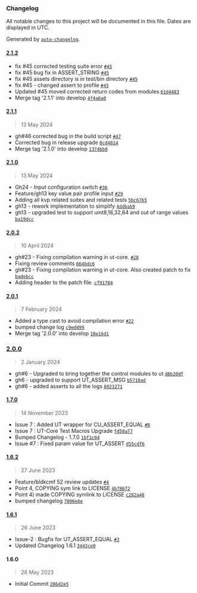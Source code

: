 ### Changelog

All notable changes to this project will be documented in this file. Dates are displayed in UTC.

Generated by [`auto-changelog`](https://github.com/CookPete/auto-changelog).

#### [2.1.2](https://github.com/rdkcentral/ut-core/compare/2.1.1...2.1.2)

- fix #45 corrected testing suite error [`#45`](https://github.com/rdkcentral/ut-core/issues/45)
- fix #45 bug fix in ASSERT_STRING [`#45`](https://github.com/rdkcentral/ut-core/issues/45)
- fix #45 assets directory is in test/bin directory [`#45`](https://github.com/rdkcentral/ut-core/issues/45)
- fix #45 - changed assert to profile [`#45`](https://github.com/rdkcentral/ut-core/issues/45)
- Updated #45 moved corrected return codes from modules [`61d4483`](https://github.com/rdkcentral/ut-core/commit/61d448389e251a7da88f48589ab574b802efbfd8)
- Merge tag '2.1.1' into develop [`4f4a6a0`](https://github.com/rdkcentral/ut-core/commit/4f4a6a0831de38a33c6ef54bfbc194aaca0f61a2)

#### [2.1.1](https://github.com/rdkcentral/ut-core/compare/2.1.0...2.1.1)

> 13 May 2024

- gh#46 corrected bug in the build script [`#47`](https://github.com/rdkcentral/ut-core/pull/47)
- Corrected bug in release upgrade [`0cd4814`](https://github.com/rdkcentral/ut-core/commit/0cd481421e7bd74ec3419fbd47c913a2b2d46776)
- Merge tag '2.1.0' into develop [`1374bb8`](https://github.com/rdkcentral/ut-core/commit/1374bb853d8262f154efe7f9cefc887dcf568a45)

#### [2.1.0](https://github.com/rdkcentral/ut-core/compare/2.0.2...2.1.0)

> 13 May 2024

- Gh24 - Input configuration switch [`#36`](https://github.com/rdkcentral/ut-core/pull/36)
- Feature/gh13 key value pair profile input [`#29`](https://github.com/rdkcentral/ut-core/pull/29)
- Adding all kvp related suites and related tests [`5bc6765`](https://github.com/rdkcentral/ut-core/commit/5bc6765ef9cd01b8dbff8dafb3efb1d0a7fbdea3)
- gh13 - rework implementation to simplify [`4ddbab9`](https://github.com/rdkcentral/ut-core/commit/4ddbab9bef207f2911b89d64f7a1995e1b153b9e)
- gh13 - upgraded test to support uint8,16,32,64 and out of range values [`ba19dcc`](https://github.com/rdkcentral/ut-core/commit/ba19dcc22d7c5f66197e3e65df0619fbbe3dd9c2)

#### [2.0.2](https://github.com/rdkcentral/ut-core/compare/2.0.1...2.0.2)

> 10 April 2024

- gh#23 - Fixing compilation warning in ut-core.  [`#28`](https://github.com/rdkcentral/ut-core/pull/28)
- Fixing review comments [`664bdc6`](https://github.com/rdkcentral/ut-core/commit/664bdc62c834ca1e34fc59fd166a00e4f89f30d2)
- gh#23 - Fixing compilation warning in ut-core. Also created patch to fix [`badebcc`](https://github.com/rdkcentral/ut-core/commit/badebcc498ce79df3f37da9073669e0e234da07d)
- Adding header to the patch file. [`cf91784`](https://github.com/rdkcentral/ut-core/commit/cf917844887dc435b085cd72360534362cbbbaad)

#### [2.0.1](https://github.com/rdkcentral/ut-core/compare/2.0.0...2.0.1)

> 7 February 2024

- Added a type cast to avoid compilation error [`#22`](https://github.com/rdkcentral/ut-core/pull/22)
- bumped change log [`c9ed499`](https://github.com/rdkcentral/ut-core/commit/c9ed4993691d879f99a51cd26e738c20a5853af8)
- Merge tag '2.0.0' into develop [`10e16d1`](https://github.com/rdkcentral/ut-core/commit/10e16d16bd635d4cab151519d61eed382191a5fe)

### [2.0.0](https://github.com/rdkcentral/ut-core/compare/1.7.0...2.0.0)

> 2 January 2024

- gh#6 - Upgraded to bring together the control modules to ut [`d8b20df`](https://github.com/rdkcentral/ut-core/commit/d8b20df16f7f05f115b1f28b2c8447fddf3a1089)
- gh6  - upgraded to support UT_ASSERT_MSG [`b5710ad`](https://github.com/rdkcentral/ut-core/commit/b5710adf8a4475765a388eb6971899f8daa1cfa6)
- gh#6 - added asserts to all the logs [`8023271`](https://github.com/rdkcentral/ut-core/commit/8023271361838bba7e025fae2547fc975f68dd61)

#### [1.7.0](https://github.com/rdkcentral/ut-core/compare/1.6.2...1.7.0)

> 14 November 2023

- Issue 7 : Added UT wrapper for CU_ASSERT_EQUAL [`#8`](https://github.com/rdkcentral/ut-core/pull/8)
- Issue 7 : UT-Core Test Macros Upgrade [`fd58a77`](https://github.com/rdkcentral/ut-core/commit/fd58a77e25597a4400a8f7e0422b6537b6140b6f)
- Bumped Changelog - 1.7.0 [`1bf1c04`](https://github.com/rdkcentral/ut-core/commit/1bf1c04f8376ad16a1913bac477afaf6fdd7a3ba)
- Issue #7 : Fixed param value for UT_ASSERT [`d55cdf6`](https://github.com/rdkcentral/ut-core/commit/d55cdf64d5d00d5bc4accc20b5fa3c0013b53611)

#### [1.6.2](https://github.com/rdkcentral/ut-core/compare/1.6.1...1.6.2)

> 27 June 2023

- Feature/bldkcmf 52 review updates [`#4`](https://github.com/rdkcentral/ut-core/pull/4)
- Point 4, COPYING sym link to LICENSE [`4b78672`](https://github.com/rdkcentral/ut-core/commit/4b78672dccbc66a402322b3f1bf005b510f905e0)
- Point 4) made COPYING symlink to LICENSE [`c282a48`](https://github.com/rdkcentral/ut-core/commit/c282a481520ad4bbc8f64423208850a48fd22963)
- bumped changelog [`7006e6e`](https://github.com/rdkcentral/ut-core/commit/7006e6ecd805e39d44d0a055d85181916c939332)

#### [1.6.1](https://github.com/rdkcentral/ut-core/compare/1.6.0...1.6.1)

> 26 June 2023

- Issue-2 : Bugfix for UT_ASSERT_EQUAL [`#3`](https://github.com/rdkcentral/ut-core/pull/3)
- Updated Changelog 1.6.1 [`3443ce0`](https://github.com/rdkcentral/ut-core/commit/3443ce0625ecf035a5f8341189d7431591a5e535)

#### 1.6.0

> 26 May 2023

- Initial Commit [`206d2e5`](https://github.com/rdkcentral/ut-core/commit/206d2e58f5a7f4bf5f38567f4eec1031b8332e5f)
